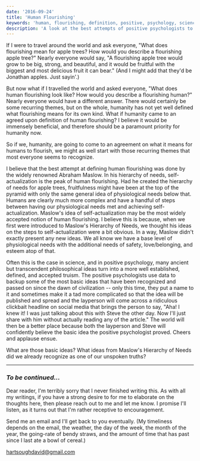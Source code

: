 ```yaml
---
date: '2016-09-24'
title: 'Human Flourishing'
keywords: 'human, flourishing, definition, positive, psychology, science, humanity'
description: 'A look at the best attempts of positive psychologists to define human flourishing. What does flourishing mean for humanity? What does it look like?'
---
```


If I were to travel around the world and ask everyone, "What does flourishing mean for apple trees? How would you describe a flourishing apple tree?" Nearly everyone would say, "A flourishing apple tree would grow to be big, strong, and beautiful, and it would be fruitful with the biggest and most delicious fruit it can bear." (And I might add that they'd be Jonathan apples. Just sayin'.)

But now what if I travelled the world and asked everyone, "What does human flourishing look like? How would you describe a flourishing human?" Nearly everyone would have a different answer. There would certainly be some recurring themes, but on the whole, humanity has not yet well defined what flourishing means for its own kind. What if humanity came to an agreed upon definition of human flourishing? I believe it would be immensely beneficial, and therefore should be a paramount priority for humanity now.

So if we, humanity, are going to come to an agreement on what it means for humans to flourish, we might as well start with those recurring themes that most everyone seems to recognize.

I believe that the best attempt at defining human flourishing was done by the widely renowned Abraham Maslow. In his hierarchy of needs, self-actualization is the peak of human flourishing. Had he created the hierarchy of needs for apple trees, fruitfulness might have been at the top of the pyramid with only the same general idea of physiological needs below that. Humans are clearly much more complex and have a handful of steps between having our physiological needs met and achieving self-actualization. Maslow's idea of self-actualization may be the most widely accepted notion of human flourishing. I believe this is because, when we first were introduced to Maslow's Hierarchy of Needs, we thought his ideas on the steps to self-actualization were a bit obvious. In a way, Maslow didn't exactly present any new ideas. We all know we have a base level of physiological needs with the additional needs of safety, love/belonging, and esteem atop of that.

Often this is the case in science, and in positive psychology, many ancient but transcendent philosophical ideas turn into a more well established, defined, and accepted truism. The positive psychologists use data to backup some of the most basic ideas that have been recognized and passed on since the dawn of civilization -- only this time, they put a name to it and sometimes make it a tad more complicated so that the idea will be published and spread and the layperson will come across a ridiculous clickbait headline on social media that brings the person to say, "Aha! I knew it! I was just talking about this with Steve the other day. Now I'll just share with him without actually reading any of the article." The world will then be a better place because both the layperson and Steve will confidently believe the basic idea the positive psychologist proved. Cheers and applause ensue.

What are those basic ideas? What ideas from Maslow's Hierarchy of Needs did we already recognize as one of our unspoken truths?

---

### _To be continued…_

Dear reader, I'm terribly sorry that I never finished writing this. As with all my writings, if you have a strong desire to for me to elaborate on the thoughts here, then please reach out to me and let me know. I promise I'll listen, as it turns out that I'm rather receptive to encouragement.

Send me an email and I'll get back to you eventually. (My timeliness depends on the email, the weather, the day of the week, the month of the year, the going-rate of bendy straws, and the amount of time that has past since I last ate a bowl of cereal.)

hartsoughdavid@gmail.com
